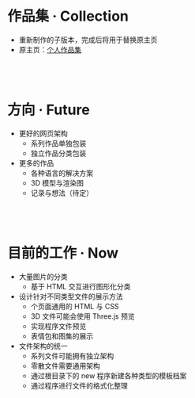 # 作品集 · Collection  
- 重新制作的子版本，完成后将用于替换原主页  
- 原主页：[个人作品集](https://geraniol.github.io)  
<br><br><br>  

# 方向 · Future  
- 更好的网页架构  
    - 系列作品单独包装  
    - 独立作品分类包装  
- 更多的作品  
    - 各种语言的解决方案  
    - 3D 模型与渲染图  
    - 记录与想法（待定）  
<br><br><br>  

# 目前的工作 · Now  
- 大量图片的分类  
    - 基于 HTML 交互进行图形化分类  
- 设计针对不同类型文件的展示方法  
    - 个页面通用的 HTML 与 CSS  
    - 3D 文件可能会使用 Three.js 预览  
    - 实现程序文件预览  
    - 表情包和图集的展示  
- 文件架构的统一  
    - 系列文件可能拥有独立架构  
    - 零散文件需要通用架构  
    - 通过根目录下的 new 程序新建各种类型的模板档案  
    - 通过程序进行文件的格式化整理  
